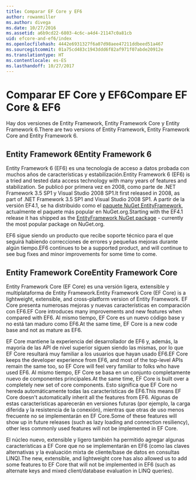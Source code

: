 ```yaml
---
title: Comparar EF Core y EF6
author: rowanmiller
ms.author: divega
ms.date: 10/27/2016
ms.assetid: a6b9cd22-6803-4c6c-a4d4-21147c0a81cb
uid: efcore-and-ef6/index
ms.openlocfilehash: 4442e6931327f6a07d98aee47211ddbeed51a467
ms.sourcegitcommit: 01a75cd483c1943ddd6f82af971f07abde20912e
ms.translationtype: HT
ms.contentlocale: es-ES
ms.lasthandoff: 10/27/2017
---
```

# <a name="compare-ef-core--ef6"></a><span data-ttu-id="8f7f6-102">Comparar EF Core y EF6</span><span class="sxs-lookup"><span data-stu-id="8f7f6-102">Compare EF Core & EF6</span></span>

<span data-ttu-id="8f7f6-103">Hay dos versiones de Entity Framework, Entity Framework Core y Entity Framework 6.</span><span class="sxs-lookup"><span data-stu-id="8f7f6-103">There are two versions of Entity Framework, Entity Framework Core and Entity Framework 6.</span></span>

## <a name="entity-framework-6"></a><span data-ttu-id="8f7f6-104">Entity Framework 6</span><span class="sxs-lookup"><span data-stu-id="8f7f6-104">Entity Framework 6</span></span>

<span data-ttu-id="8f7f6-105">Entity Framework 6 (EF6) es una tecnología de acceso a datos probada con muchos años de características y estabilización.</span><span class="sxs-lookup"><span data-stu-id="8f7f6-105">Entity Framework 6 (EF6) is a tried and tested data access technology with many years of features and stabilization.</span></span> <span data-ttu-id="8f7f6-106">Se publicó por primera vez en 2008, como parte de .NET Framework 3.5 SP1 y Visual Studio 2008 SP1.</span><span class="sxs-lookup"><span data-stu-id="8f7f6-106">It first released in 2008, as part of .NET Framework 3.5 SP1 and Visual Studio 2008 SP1.</span></span> <span data-ttu-id="8f7f6-107">A partir de la versión EF4.1, se ha distribuido como el [paquete NuGet EntityFramework](https://www.nuget.org/packages/EntityFramework/), actualmente el paquete más popular en NuGet.org.</span><span class="sxs-lookup"><span data-stu-id="8f7f6-107">Starting with the EF4.1 release it has shipped as the [EntityFramework NuGet package](https://www.nuget.org/packages/EntityFramework/) - currently the most popular package on NuGet.org.</span></span>

<span data-ttu-id="8f7f6-108">EF6 sigue siendo un producto que recibe soporte técnico para el que seguirá habiendo correcciones de errores y pequeñas mejoras durante algún tiempo.</span><span class="sxs-lookup"><span data-stu-id="8f7f6-108">EF6 continues to be a supported product, and will continue to see bug fixes and minor improvements for some time to come.</span></span>

## <a name="entity-framework-core"></a><span data-ttu-id="8f7f6-109">Entity Framework Core</span><span class="sxs-lookup"><span data-stu-id="8f7f6-109">Entity Framework Core</span></span>

<span data-ttu-id="8f7f6-110">Entity Framework Core (EF Core) es una versión ligera, extensible y multiplataforma de Entity Framework.</span><span class="sxs-lookup"><span data-stu-id="8f7f6-110">Entity Framework Core (EF Core) is a lightweight, extensible, and cross-platform version of Entity Framework.</span></span> <span data-ttu-id="8f7f6-111">EF Core presenta numerosas mejoras y nuevas características en comparación con EF6.</span><span class="sxs-lookup"><span data-stu-id="8f7f6-111">EF Core introduces many improvements and new features when compared with EF6.</span></span> <span data-ttu-id="8f7f6-112">Al mismo tiempo, EF Core es un nuevo código base y no está tan maduro como EF6.</span><span class="sxs-lookup"><span data-stu-id="8f7f6-112">At the same time, EF Core is a new code base and not as mature as EF6.</span></span>

<span data-ttu-id="8f7f6-113">EF Core mantiene la experiencia del desarrollador de EF6 y, además, la mayoría de las API de nivel superior siguen siendo las mismas, por lo que EF Core resultará muy familiar a los usuarios que hayan usado EF6.</span><span class="sxs-lookup"><span data-stu-id="8f7f6-113">EF Core keeps the developer experience from EF6, and most of the top-level APIs remain the same too, so EF Core will feel very familiar to folks who have used EF6.</span></span> <span data-ttu-id="8f7f6-114">Al mismo tiempo, EF Core se basa en un conjunto completamente nuevo de componentes principales.</span><span class="sxs-lookup"><span data-stu-id="8f7f6-114">At the same time, EF Core is built over a completely new set of core components.</span></span> <span data-ttu-id="8f7f6-115">Esto significa que EF Core no hereda automáticamente todas las características de EF6.</span><span class="sxs-lookup"><span data-stu-id="8f7f6-115">This means EF Core doesn't automatically inherit all the features from EF6.</span></span> <span data-ttu-id="8f7f6-116">Algunas de estas características aparecerán en versiones futuras (por ejemplo, la carga diferida y la resistencia de la conexión), mientras que otras de uso menos frecuente no se implementarán en EF Core.</span><span class="sxs-lookup"><span data-stu-id="8f7f6-116">Some of these features will show up in future releases (such as lazy loading and connection resiliency), other less commonly used features will not be implemented in EF Core.</span></span>

<span data-ttu-id="8f7f6-117">El núcleo nuevo, extensible y ligero también ha permitido agregar algunas características a EF Core que no se implementarán en EF6 (como las claves alternativas y la evaluación mixta de cliente/base de datos en consultas LINQ).</span><span class="sxs-lookup"><span data-stu-id="8f7f6-117">The new, extensible, and lightweight core has also allowed us to add some features to EF Core that will not be implemented in EF6 (such as alternate keys and mixed client/database evaluation in LINQ queries).</span></span>

